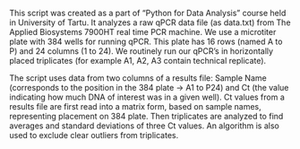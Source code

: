 This script was created as a part of “Python for Data Analysis” course held in University of Tartu. It analyzes a raw qPCR data file (as data.txt) from The Applied Biosystems 7900HT real time PCR machine. We use a microtiter plate with 384 wells for running qPCR. This plate has 16 rows (named A to P) and 24 columns (1 to 24). We routinely run our qPCR’s in horizontally placed triplicates (for example A1, A2, A3 contain technical replicate).

The script uses data from two columns of a results file:  Sample Name (corresponds to the position in the 384 plate -> A1 to P24) and Ct (the value indicating how much DNA of interest was in a given well). Ct values from a results file are first read into a matrix form, based on sample names, representing placement on 384 plate. Then triplicates are analyzed to find averages and standard deviations of three Ct values.  An algorithm is also used to exclude clear outliers from triplicates. 

